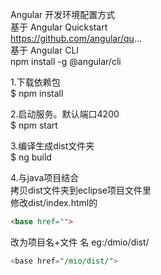 Angular 开发环境配置方式                
基于 Angular Quickstart             
https://github.com/angular/qu...              
基于 Angular CLI                          
npm install -g @angular/cli                    


1.下载依赖包         
$ npm install      

2.启动服务。默认端口4200          
$ npm start      

3.编译生成dist文件夹    
$ ng build         

4.与java项目结合          
拷贝dist文件夹到eclipse项目文件里               
修改dist/index.html的
```html
<base href="">   
```
改为项目名+文件 名 eg:/dmio/dist/
```sql
<base href="/mio/dist/">    
```
